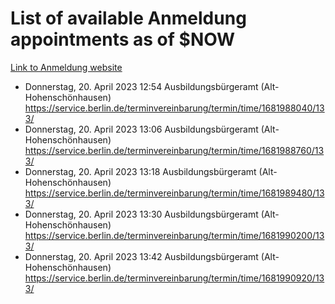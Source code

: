 # List of available Anmeldung appointments as of $NOW
[Link to Anmeldung website](https://service.berlin.de/terminvereinbarung/termin/tag.php?termin=1&anliegen[]=120686&dienstleisterlist=122210,122217,327316,122219,327312,122227,327314,122231,327346,122243,327348,122254,122252,329742,122260,329745,122262,329748,122271,327278,122273,327274,122277,327276,330436,122280,327294,122282,327290,122284,327292,122291,327270,122285,327266,122286,327264,122296,327268,150230,329760,122297,327286,122294,327284,122312,329763,122314,329775,122304,327330,122311,327334,122309,327332,317869,122281,327352,122279,329772,122283,122276,327324,122274,327326,122267,329766,122246,327318,122251,327320,122257,327322,122208,327298,122226,327300&herkunft=http%3A%2F%2Fservice.berlin.de%2Fdienstleistung%2F120686%2F)
- Donnerstag, 20. April 2023 12:54 Ausbildungsbürgeramt (Alt- Hohenschönhausen) https://service.berlin.de/terminvereinbarung/termin/time/1681988040/133/
- Donnerstag, 20. April 2023 13:06 Ausbildungsbürgeramt (Alt- Hohenschönhausen) https://service.berlin.de/terminvereinbarung/termin/time/1681988760/133/
- Donnerstag, 20. April 2023 13:18 Ausbildungsbürgeramt (Alt- Hohenschönhausen) https://service.berlin.de/terminvereinbarung/termin/time/1681989480/133/
- Donnerstag, 20. April 2023 13:30 Ausbildungsbürgeramt (Alt- Hohenschönhausen) https://service.berlin.de/terminvereinbarung/termin/time/1681990200/133/
- Donnerstag, 20. April 2023 13:42 Ausbildungsbürgeramt (Alt- Hohenschönhausen) https://service.berlin.de/terminvereinbarung/termin/time/1681990920/133/
